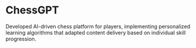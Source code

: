 # ChessGPT
Developed AI-driven chess platform for players, implementing personalized learning algorithms that  adapted content delivery based on individual skill progression.
